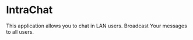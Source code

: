 # IntraChat
This application allows you to chat in LAN users. Broadcast Your messages to all users.
